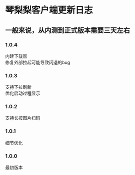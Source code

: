 # 琴梨梨客户端更新日志  

## 一般来说，从内测到正式版本需要三天左右  

### 1.0.4  
内建下载器  
修复外部拉起可能导致闪退的bug  

### 1.0.3  
支持下拉刷新  
优化启动过程显示  

### 1.0.2  
支持长按图片扫码  

### 1.0.1  
细节优化  

### 1.0.0  
最初版本
